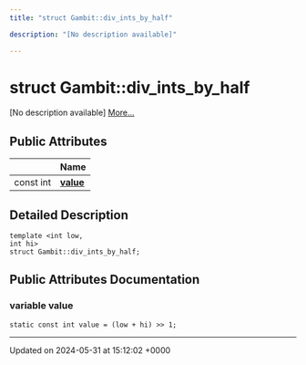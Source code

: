 ```yaml
---
title: "struct Gambit::div_ints_by_half"

description: "[No description available]"

---
```


# struct Gambit::div_ints_by_half



[No description available] [More...](#detailed-description)

## Public Attributes

|                | Name           |
| -------------- | -------------- |
| const int | **[value](/documentation/code/classes/structgambit_1_1div__ints__by__half/#variable-value)**  |

## Detailed Description

```
template <int low,
int hi>
struct Gambit::div_ints_by_half;
```

## Public Attributes Documentation

### variable value

```
static const int value = (low + hi) >> 1;
```


-------------------------------

Updated on 2024-05-31 at 15:12:02 +0000
